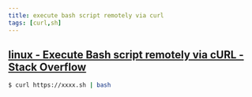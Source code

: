 ```yaml
---
title: execute bash script remotely via curl
tags: [curl,sh]
---
```


## [linux - Execute Bash script remotely via cURL - Stack Overflow](https://stackoverflow.com/questions/49679676/execute-bash-script-remotely-via-curl#49679914)

```sh
$ curl https://xxxx.sh | bash
```

